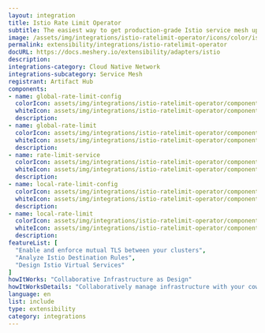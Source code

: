 ```yaml
---
layout: integration
title: Istio Rate Limit Operator
subtitle: The easiest way to get production-grade Istio service mesh up and running
image: /assets/img/integrations/istio-ratelimit-operator/icons/color/istio-ratelimit-operator-color.svg
permalink: extensibility/integrations/istio-ratelimit-operator
docURL: https://docs.meshery.io/extensibility/adapters/istio
description: 
integrations-category: Cloud Native Network
integrations-subcategory: Service Mesh
registrant: Artifact Hub
components: 
- name: global-rate-limit-config
  colorIcon: assets/img/integrations/istio-ratelimit-operator/components/global-rate-limit-config/icons/color/global-rate-limit-config-color.svg
  whiteIcon: assets/img/integrations/istio-ratelimit-operator/components/global-rate-limit-config/icons/white/global-rate-limit-config-white.svg
  description: 
- name: global-rate-limit
  colorIcon: assets/img/integrations/istio-ratelimit-operator/components/global-rate-limit/icons/color/global-rate-limit-color.svg
  whiteIcon: assets/img/integrations/istio-ratelimit-operator/components/global-rate-limit/icons/white/global-rate-limit-white.svg
  description: 
- name: rate-limit-service
  colorIcon: assets/img/integrations/istio-ratelimit-operator/components/rate-limit-service/icons/color/rate-limit-service-color.svg
  whiteIcon: assets/img/integrations/istio-ratelimit-operator/components/rate-limit-service/icons/white/rate-limit-service-white.svg
  description: 
- name: local-rate-limit-config
  colorIcon: assets/img/integrations/istio-ratelimit-operator/components/local-rate-limit-config/icons/color/local-rate-limit-config-color.svg
  whiteIcon: assets/img/integrations/istio-ratelimit-operator/components/local-rate-limit-config/icons/white/local-rate-limit-config-white.svg
  description: 
- name: local-rate-limit
  colorIcon: assets/img/integrations/istio-ratelimit-operator/components/local-rate-limit/icons/color/local-rate-limit-color.svg
  whiteIcon: assets/img/integrations/istio-ratelimit-operator/components/local-rate-limit/icons/white/local-rate-limit-white.svg
  description: 
featureList: [
  "Enable and enforce mutual TLS between your clusters",
  "Analyze Istio Destination Rules",
  "Design Istio Virtual Services"
]
howItWorks: "Collaborative Infrastructure as Design"
howItWorksDetails: "Collaboratively manage infrastructure with your coworkers synchronously sharing the same designs."
language: en
list: include
type: extensibility
category: integrations
---
```

